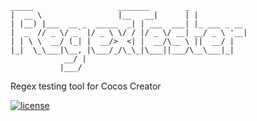 ```
_____                   _______        _            
|  __ \                 |__   __|      | |           
| |__) |___  __ _  _____  _| | ___  ___| |_ ___ _ __ 
|  _  // _ \/ _` |/ _ \ \/ / |/ _ \/ __| __/ _ \ '__|
| | \ \  __/ (_| |  __/>  <| |  __/\__ \ ||  __/ |   
|_|  \_\___|\__, |\___/_/\_\_|\___||___/\__\___|_|   
            __/ |                                   
           |___/                                    
```
Regex testing tool for Cocos Creator

[![license](https://img.shields.io/github/license/luckytianyiyan/RegexTester.svg)](LICENSE)